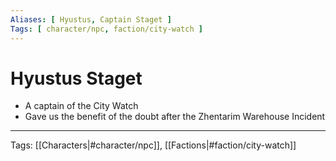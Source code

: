 ```yaml
---
Aliases: [ Hyustus, Captain Staget ]
Tags: [ character/npc, faction/city-watch ]
---
```


# Hyustus Staget

- A captain of the City Watch
- Gave us the benefit of the doubt after the Zhentarim Warehouse Incident

---
Tags: [[Characters|#character/npc]],  [[Factions|#faction/city-watch]]
